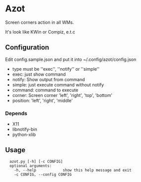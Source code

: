 # Azot

Screen corners action in all WMs.

It's look like KWin or Compiz, e.t.c

## Configuration

Edit config.sample.json and put it into ~/.config/azot/config.json

* type must be ''exec'', ''notify'' or ''simple''
* exec: just show command
* notify: Show output from command
* simple: just execute command without notify
* command: command to execute
* corner: Screen corner 'left', 'right', 'top', 'bottom'
* position: 'left', 'right', 'middle'

### Depends

* X11
* libnotify-bin
* python-xlib

## Usage
```
  azot.py [-h] [-c CONFIG]
  optional arguments:
    -h, --help            show this help message and exit
    -c CONFIG, --config CONFIG
```

